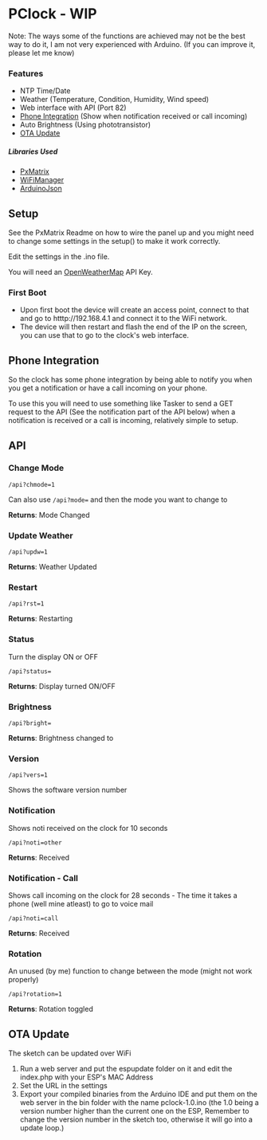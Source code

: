 # PClock - WIP
Note: The ways some of the functions are achieved may not be the best way to do it, I am not very experienced with Arduino. (If you can improve it, please let me know)

### Features
* NTP Time/Date
* Weather (Temperature, Condition, Humidity, Wind speed)
* Web interface with API (Port 82)
* [Phone Integration](#phone-integration) (Show when notification received or call incoming)
* Auto Brightness (Using phototransistor)
* [OTA Update](#ota-update)

##### Libraries Used
* [PxMatrix](https://github.com/2dom/PxMatrix)
* [WiFiManager](https://github.com/tzapu/WiFiManager)
* [ArduinoJson](https://arduinojson.org/)

## Setup

See the PxMatrix Readme on how to wire the panel up and you might need to change some settings in the setup() to make it work correctly.

Edit the settings in the .ino file.

You will need an [OpenWeatherMap](https://openweathermap.org) API Key.

### First Boot

* Upon first boot the device will create an access point, connect to that and go to htttp://192.168.4.1 and connect it to the WiFi network.
* The device will then restart and flash the end of the IP on the screen, you can use that to go to the clock's web interface.

## Phone Integration

So the clock has some phone integration by being able to notify you when you get a notification or have a call incoming on your phone.

To use this you will need to use something like Tasker to send a GET request to the API (See the notification part of the API below) when a notification is received or a call is incoming, relatively simple to setup.

## API

### Change Mode

<code>/api?chmode=1</code>

Can also use <code>/api?mode=</code> and then the mode you want to change to

**Returns**: Mode Changed

### Update Weather

<code>/api?updw=1</code>

**Returns**: Weather Updated

### Restart

<code>/api?rst=1</code>

**Returns**: Restarting

### Status

Turn the display ON or OFF

<code>/api?status=</code>

**Returns**: Display turned ON/OFF

### Brightness

<code>/api?bright=</code>

**Returns**: Brightness changed to

### Version

<code>/api?vers=1</code>

Shows the software version number

### Notification

Shows noti received on the clock for 10 seconds

<code>/api?noti=other</code>

**Returns**: Received

### Notification - Call

Shows call incoming on the clock for 28 seconds - The time it takes a phone (well mine atleast) to go to voice mail

<code>/api?noti=call</code>

**Returns**: Received

### Rotation

An unused (by me) function to change between the mode (might not work properly)

<code>/api?rotation=1</code>

**Returns**: Rotation toggled


## OTA Update

The sketch can be updated over WiFi

1. Run a web server and put the espupdate folder on it and edit the index.php with your ESP's MAC Address
2. Set the URL in the settings
3. Export your compiled binaries from the Arduino IDE and put them on the web server in the bin folder with the name pclock-1.0.ino (the 1.0 being a version number higher than the current one on the ESP, Remember to change the version number in the sketch too, otherwise it will go into a update loop.)
